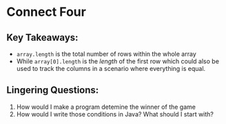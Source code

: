# Connect Four


## Key Takeaways:
- `array.length` is the total number of rows within the whole array  
- While `array[0].length` is the *length* of the first row which could also be used to track the columns in a scenario where everything is equal.

## Lingering Questions:
1. How would I make a program detemine the winner of the game 
2. How would I write those conditions in Java? What should I start with?